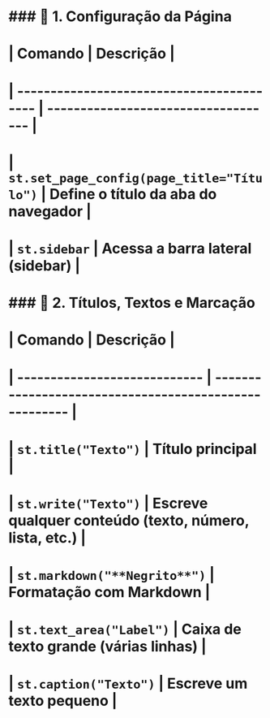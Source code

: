 # ### 📄 **1. Configuração da Página**

# | Comando                                   | Descrição                           |
# | ----------------------------------------- | ----------------------------------- |
# | `st.set_page_config(page_title="Título")` | Define o título da aba do navegador |
# | `st.sidebar`                              | Acessa a barra lateral (sidebar)    |

# ### 🧱 **2. Títulos, Textos e Marcação**

# | Comando                      | Descrição                                              |
# | ---------------------------- | ------------------------------------------------------ |
# | `st.title("Texto")`          | Título principal                                       |
# | `st.write("Texto")`          | Escreve qualquer conteúdo (texto, número, lista, etc.) |
# | `st.markdown("**Negrito**")` | Formatação com Markdown                                |
# | `st.text_area("Label")`      | Caixa de texto grande (várias linhas)                  |
# | `st.caption("Texto")`        | Escreve um texto pequeno                               |
